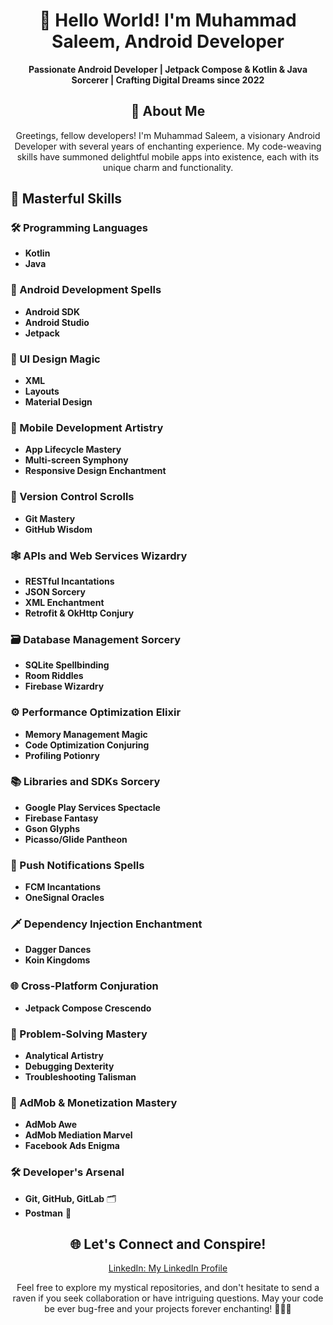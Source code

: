 <h1 align="center">👋 Hello World! I'm Muhammad Saleem, Android Developer</h1>

<p align="center">
<strong>Passionate Android Developer | Jetpack Compose & Kotlin & Java Sorcerer | Crafting Digital Dreams since 2022</strong>
</p>

<h2 align="center">🚀 About Me</h2>

<p align="center">Greetings, fellow developers!  I'm Muhammad Saleem, a visionary Android Developer with several years of enchanting experience. My code-weaving skills have summoned delightful mobile apps into existence, each with its unique charm and functionality.</p>

## 🌈 Masterful Skills

### 🛠️ Programming Languages
- **Kotlin**
- **Java**

### 🧙 Android Development Spells
- **Android SDK**
- **Android Studio**
- **Jetpack**

### 🎨 UI Design Magic
- **XML**
- **Layouts**
- **Material Design**

### 📱 Mobile Development Artistry
- **App Lifecycle Mastery**
- **Multi-screen Symphony**
- **Responsive Design Enchantment**

### 📜 Version Control Scrolls
- **Git Mastery**
- **GitHub Wisdom**

### 🕸️ APIs and Web Services Wizardry
- **RESTful Incantations**
- **JSON Sorcery**
- **XML Enchantment**
- **Retrofit & OkHttp Conjury**

### 🗃️ Database Management Sorcery
- **SQLite Spellbinding**
- **Room Riddles**
- **Firebase Wizardry**

### ⚙️ Performance Optimization Elixir
- **Memory Management Magic**
- **Code Optimization Conjuring**
- **Profiling Potionry**

### 📚 Libraries and SDKs Sorcery
- **Google Play Services Spectacle**
- **Firebase Fantasy**
- **Gson Glyphs**
- **Picasso/Glide Pantheon**

### 📩 Push Notifications Spells
- **FCM Incantations**
- **OneSignal Oracles**

### 🗡️ Dependency Injection Enchantment
- **Dagger Dances**
- **Koin Kingdoms**

### 🌐 Cross-Platform Conjuration
- **Jetpack Compose Crescendo**

### 🧠 Problem-Solving Mastery
- **Analytical Artistry**
- **Debugging Dexterity**
- **Troubleshooting Talisman**

### 💸 AdMob & Monetization Mastery
- **AdMob Awe**
- **AdMob Mediation Marvel**
- **Facebook Ads Enigma**

### 🛠️ Developer's Arsenal
- **Git, GitHub, GitLab** 🗂️
- **Postman** 📮

<h2 align="center">🌐 Let's Connect and Conspire!</h2>
<p align="center">
<a href="https://www.linkedin.com/in/saleem37">LinkedIn: My LinkedIn Profile</a>
</p>

<p align="center">Feel free to explore my mystical repositories, and don't hesitate to send a raven if you seek collaboration or have intriguing questions. May your code be ever bug-free and your projects forever enchanting! 🚀🔮✨</p>
